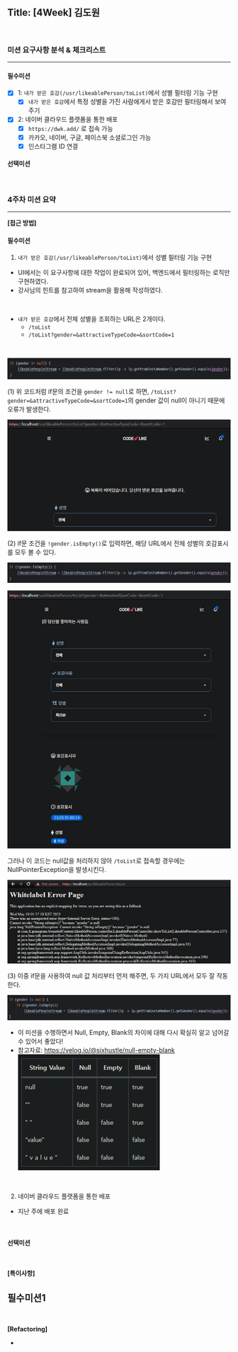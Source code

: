 ## Title: [4Week] 김도원

<br/>

### 미션 요구사항 분석 & 체크리스트

---

#### 필수미션

- [x] 1: `내가 받은 호감(/usr/likeablePerson/toList)`에서 성별 필터링 기능 구현
  - [x] `내가 받은 호감`에서 특정 성별을 가진 사람에게서 받은 호감만 필터링해서 보여주기
- [x] 2: 네이버 클라우드 플랫폼을 통한 배포
  - [x] `https://dwk.add/` 로 접속 가능
  - [x] 카카오, 네이버, 구글, 페이스북 소셜로그인 가능
  - [x] 인스타그램 ID 연결

#### 선택미션


<br/>

### 4주차 미션 요약

---

**[접근 방법]**

#### 필수미션

1. `내가 받은 호감(/usr/likeablePerson/toList)`에서 성별 필터링 기능 구현
- UI에서는 이 요구사항에 대한 작업이 완료되어 있어, 백엔드에서 필터링하는 로직만 구현하였다.
- 강사님의 힌트를 참고하여 stream을 활용해 작성하였다.

<br/>

- `내가 받은 호감`에서 전체 성별을 조회하는 URL은 2개이다.
  - `/toList`
  - `/toList?gender=&attractiveTypeCode=&sortCode=1`

<br/>

![img_9.png](img_9.png)

(1) 위 코드처럼 if문의 조건을 `gender != null`로 하면,
`/toList?gender=&attractiveTypeCode=&sortCode=1`의 gender 값이 null이 아니기 때문에 오류가 발생한다.


![img_8.png](img_8.png)

(2) if문 조건을 `!gender.isEmpty()`로 입력하면, 해당 URL에서 전체 성별의 호감표시를 모두 볼 수 있다.

![img_10.png](img_10.png)

![img_11.png](img_11.png)

그러나 이 코드는 null값을 처리하지 않아 `/toList`로 접속할 경우에는 NullPointerException을 발생시킨다.

![img_13.png](img_13.png)

(3) 이중 if문을 사용하여 null 값 처리부터 먼저 해주면, 두 가지 URL에서 모두 잘 작동한다.

![img_12.png](img_12.png)

- 이 미션을 수행하면서 Null, Empty, Blank의 차이에 대해 다시 확실히 알고 넘어갈 수 있어서 좋았다!
- 참고자료: https://velog.io/@sixhustle/null-empty-blank
![img_14.png](img_14.png)


<br/>

2. 네이버 클라우드 플랫폼을 통한 배포
- 지난 주에 배포 완료

<br/>

#### 선택미션

<br/>

**[특이사항]**

필수미션1
- 

<br/>

**[Refactoring]**

- 